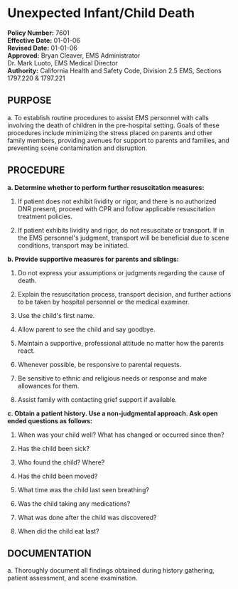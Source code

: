 # Unexpected Infant/Child Death

**Policy Number:** 7601  
**Effective Date:** 01-01-06  
**Revised Date:** 01-01-06  
**Approved:** Bryan Cleaver, EMS Administrator  
Dr. Mark Luoto, EMS Medical Director  
**Authority:** California Health and Safety Code, Division 2.5 EMS, Sections 1797.220 & 1797.221

## PURPOSE

a. To establish routine procedures to assist EMS personnel with calls involving the death of children in the pre-hospital setting. Goals of these procedures include minimizing the stress placed on parents and other family members, providing avenues for support to parents and families, and preventing scene contamination and disruption.

## PROCEDURE

**a. Determine whether to perform further resuscitation measures:**

1. If patient does not exhibit lividity or rigor, and there is no authorized DNR present, proceed with CPR and follow applicable resuscitation treatment policies.

2. If patient exhibits lividity and rigor, do not resuscitate or transport. If in the EMS personnel's judgment, transport will be beneficial due to scene conditions, transport may be initiated.

**b. Provide supportive measures for parents and siblings:**

1. Do not express your assumptions or judgments regarding the cause of death.

2. Explain the resuscitation process, transport decision, and further actions to be taken by hospital personnel or the medical examiner.

3. Use the child's first name.

4. Allow parent to see the child and say goodbye.

5. Maintain a supportive, professional attitude no matter how the parents react.

6. Whenever possible, be responsive to parental requests.

7. Be sensitive to ethnic and religious needs or response and make allowances for them.

8. Assist family with contacting grief support if available.

**c. Obtain a patient history. Use a non-judgmental approach. Ask open ended questions as follows:**

1. When was your child well? What has changed or occurred since then?

2. Has the child been sick?

3. Who found the child? Where?

4. Has the child been moved?

5. What time was the child last seen breathing?

6. Was the child taking any medications?

7. What was done after the child was discovered?

8. When did the child eat last?

## DOCUMENTATION

a. Thoroughly document all findings obtained during history gathering, patient assessment, and scene examination.


